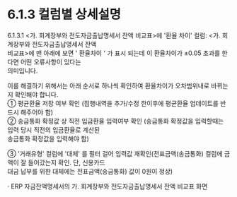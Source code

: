 6.1.3 컬럼별 상세설명
==============

  

6.1.3.1 <가. 회계장부와 전도자금출납명세서 잔액 비교표>에 '환율 차이' 컬럼: <가. 회계장부와 전도자금출납명세서 잔액  
비교표>에 맨 아래에 보면 ' 환율차이 ' 가 표시 되는데 이 환율차이가 ±0.05 초과를 한다면 어떤 오류사항이 있다는  
의미입니다.

  

이를 해결하기 위해서는 아래 순서로 하나씩 확인하여 환율차이가 오차범위내로 바뀌는지 확인해야 합니다.  
① 평균환율 저장 여부 확인 (집행내역을 추가/수정 한이후에 평균환율 업데이트를 반드시 해주어야 함)  
② 송금통화 확정값 상 직전 입금환율 입력여부 확인 (송금통화 확정값을 입력할때는 입력 당시 직전의 입금환율로 계산된  
송금통화 확정값을 입력해야 함)

  

③ '거래유형' 컬럼에 '대체' 를 필터 걸어 입력값 재확인(전표금액(송금통화) 컬럼에 금액이 잘 들어갔는지 확인. 단, 신용카드  
대금 납부를 위한 대체에는 전표금액(송금통화) 값이 0원이 정상)

· ERP 자금잔액명세서의 가. 회계장부와 전도자금출납명세서 잔액 비교표 화면